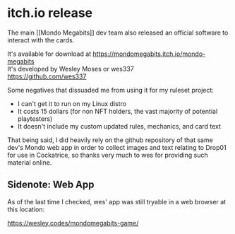 # itch.io release

The main [[Mondo Megabits]] dev team also released an official software to interact with the cards. 

It's available for download at https://mondomegabits.itch.io/mondo-megabits  
It's developed by Wesley Moses or wes337  
https://github.com/wes337  

Some negatives that dissuaded me from using it for my ruleset project:  
  
- I can't get it to run on my Linux distro  
- It costs 15 dollars (for non NFT holders, the vast majority of potential playtesters)  
- It doesn't include my custom updated rules, mechanics, and card text  
  
That being said, I did heavily rely on the github repository of that same dev's Mondo web app in order to collect images and text relating to Drop01 for use in Cockatrice, so thanks very much to wes for providing such material online.  

## Sidenote: Web App

As of the last time I checked, wes' app was still tryable in a web browser at this location:

https://wesley.codes/mondomegabits-game/

